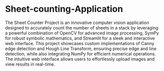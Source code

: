 # Sheet-counting-Application

The Sheet Counter Project is an innovative computer vision application designed to accurately count the number of sheets in a stack by leveraging a powerful combination of OpenCV for advanced image processing, SymPy for robust symbolic mathematics, and Streamlit for a sleek and interactive web interface. This project showcases custom implementations of Canny edge detection and Hough Line Transform, ensuring precise edge and line detection, while also integrating NumPy for efficient numerical operations. The intuitive web interface allows users to effortlessly upload images and view results in real-time.
